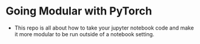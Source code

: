 # Going Modular with PyTorch
* This repo is all about how to take your jupyter notebook code and make it more modular to be run outside of a notebook setting.

